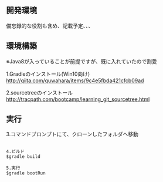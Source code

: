 ## 開発環境
備忘録的な役割も含め、記載予定、、、

## 環境構築
※Java8が入っていることが前提ですが、既に入れていたので割愛

1.Gradleのインストール(Win10向け)
http://qiita.com/quwahara/items/9c4e5fbda421cfcb09ad

2.sourcetreeのインストール
http://tracpath.com/bootcamp/learning_git_sourcetree.html

## 実行
3.コマンドプロンプトにて、クローンしたフォルダへ移動
```$cd XXXX

4.ビルド
$gradle build

5.実行
$gradle bootRun
